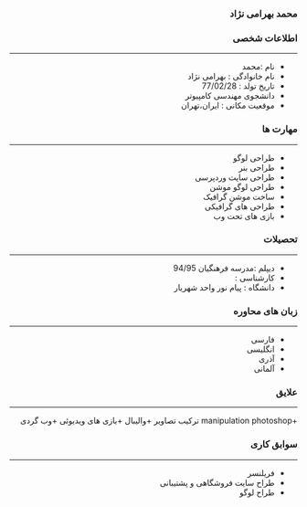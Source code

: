 <style type="text/css">
body{
 direction:rtl;
}
</style>
### محمد بهرامی نژاد

### اطلاعات شخصی

---
+ نام :محمد
+ نام خانوادگی : بهرامی نژاد
+ تاریخ تولد : 77/02/28
+ دانشجوی مهندسی کامپیوتر 
+ موقعیت مکانی : ایران،تهران


### مهارت ها

---
+ طراحی لوگو
+ طراحی بنر
+ طراحی سایت وردپرسی 
+ طراحی لوگو موشن
+ ساخت موشن گرافیک
+ طراحی های گرافیکی
+ بازی های تحت وب

### تحصیلات

---
+ دیپلم :مدرسه فرهنگیان 94/95
+ کارشناسی : 
+ دانشگاه : پیام نور واحد شهریار 

### زبان های محاوره

---
+ فارسی
+ انگلیسی
+ آذری
+ آلمانی

### علایق

---
+manipulation photoshop ترکیب تصاویر
+والیبال
+بازی های ویدیوئی
+وب گردی

### سوابق کاری

---
+ فریلنسر
+ طراح سایت فروشگاهی و پشتیبانی
+ طراح لوگو

